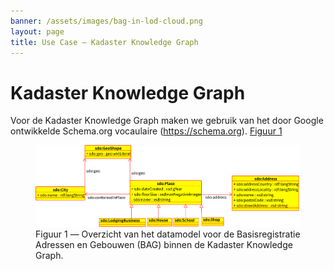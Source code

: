 ```yaml
---
banner: /assets/images/bag-in-lod-cloud.png
layout: page
title: Use Case ― Kadaster Knowledge Graph
---
```

# Kadaster Knowledge Graph

Voor de Kadaster Knowledge Graph maken we gebruik van het door Google ontwikkelde Schema.org vocaulaire (<https://schema.org>).
[Figuur 1](#figuur-1)

<figure id="figuur-1">
  <img src="/assets/images/kkg-bag.svg">
  <figcaption>
    Figuur 1 ― Overzicht van het datamodel voor de Basisregistratie Adressen en Gebouwen (BAG) binnen de Kadaster Knowledge Graph.
  </figcaption>
</figure>
